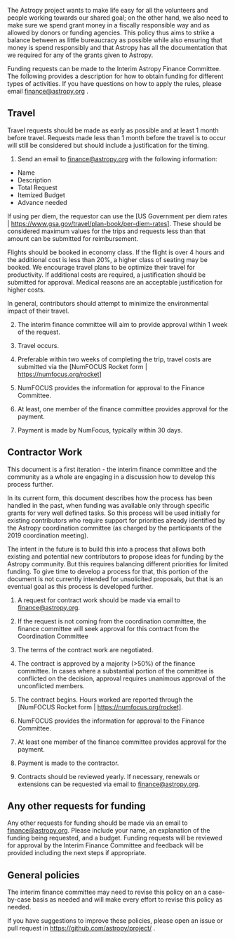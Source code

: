 

The Astropy project wants to make life easy for all the volunteers and people working towards our shared goal; on the other hand, we also need to make sure we spend grant money in a fiscally responsible way and as allowed by donors or funding agencies. This policy thus aims to strike a balance between as little bureaucracy as possible while also ensuring that money is spend responsibly and that Astropy has all the documentation that we required for any of the grants given to Astropy.



Funding requests can be made to the Interim Astropy Finance Committee.  The following provides a description for how to obtain funding for different types of activities. 
If you have questions on how to apply the rules, please email finance@astropy.org .


## Travel

Travel requests should be made as early as possible and at least 1 month before travel.   Requests made less than 1 month before the travel is to occur will still be considered but should include a justification for the timing.  

1. Send an email to finance@astropy.org with the following information:
* Name
* Description
* Total Request
* Itemized Budget
* Advance needed

If using per diem, the requestor can use the [US Government per diem rates | https://www.gsa.gov/travel/plan-book/per-diem-rates].  These should be considered maximum values for the trips and requests less than that amount can be submitted for reimbursement.

Flights should be booked in economy class.   If the flight is over 4 hours
and the additional cost is less than 20%, a higher class of seating may be
booked.  We encourage travel plans to be optimize their travel for
productivity.   If additional costs are required, a justification should be 
submitted for approval.  Medical reasons are an acceptable justification 
for higher costs.   

In general, contributors should attempt to minimize the environmental impact
of their travel. 

2. The interim finance committee will aim to provide approval within 1 week of the request.


3.  Travel occurs.

4.  Preferable within two weeks of completing the trip, travel costs are submitted via the [NumFOCUS Rocket form | https://numfocus.org/rocket]

5. NumFOCUS provides the information for approval to the Finance Committee.

6. At least, one member of the finance committee provides approval for the payment.

7. Payment is made by NumFocus, typically within 30 days.


## Contractor Work

This document is a first iteration - the interim finance committee and the community as a whole are engaging in a discussion how to develop this process further.
 
In its current form, this document describes how the process has been handled in the past, when funding was available only through specific grants for very well defined tasks. So this process will be used initially for existing contributors who require support for priorities already identified by the Astropy coordination committee (as charged by the participants of the 2019 coordination meeting).

The intent in the future is to build this into a process that allows both existing and potential new contributors to propose ideas for funding by the Astropy community.  But this requires balancing different priorities for limited funding.  To give time to develop a process for that, this portion of the document is not currently intended for unsolicited proposals, but that is an eventual goal as this process is developed further.

1.  A request for contract work should be made via email to finance@astropy.org.

2.  If the request is not coming from the coordination committee, the finance committee will seek approval for this contract from the Coordination Committee   

3.  The terms of the contract work are negotiated.

4.  The contract is approved by a majority (>50%) of the finance committee.  In cases where a substantial portion of the committee is conflicted on the decision, approval requires unanimous approval of the unconflicted members.

5.  The contract begins.  Hours worked are reported through the [NumFOCUS Rocket form | https://numfocus.org/rocket]. 

6.  NumFOCUS provides the information for approval to the Finance Committee.

7.   At least one member of the finance committee provides approval for the payment.  

8.   Payment is made to the contractor.

9.   Contracts should be reviewed yearly.   If necessary, renewals or extensions can be requested via email to finance@astropy.org.


## Any other requests for funding

Any other requests for funding should be made via an email to finance@astropy.org.   Please include your name, an explanation of the funding being requested, and a budget.   Funding requests will be reviewed for approval by the Interim Finance Committee and feedback will be provided including the next steps if appropriate. 


## General policies

The interim finance committee may need to revise this policy on an a case-by-case basis as needed and will make every effort to revise this policy as needed.

If you have suggestions to improve these policies, please open an issue or pull request in https://github.com/astropy/project/ . 
